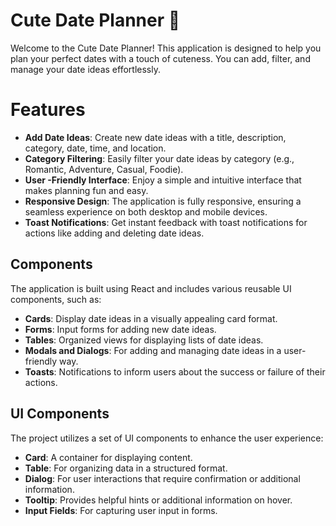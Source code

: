 # Cute Date Planner 💖

Welcome to the Cute Date Planner! This application is designed to help you plan your perfect dates with a touch of cuteness. You can add, filter, and manage your date ideas effortlessly.

# Features

- **Add Date Ideas**: Create new date ideas with a title, description, category, date, time, and location.
- **Category Filtering**: Easily filter your date ideas by category (e.g., Romantic, Adventure, Casual, Foodie).
- **User -Friendly Interface**: Enjoy a simple and intuitive interface that makes planning fun and easy.
- **Responsive Design**: The application is fully responsive, ensuring a seamless experience on both desktop and mobile devices.
- **Toast Notifications**: Get instant feedback with toast notifications for actions like adding and deleting date ideas.

## Components

The application is built using React and includes various reusable UI components, such as:

- **Cards**: Display date ideas in a visually appealing card format.
- **Forms**: Input forms for adding new date ideas.
- **Tables**: Organized views for displaying lists of date ideas.
- **Modals and Dialogs**: For adding and managing date ideas in a user-friendly way.
- **Toasts**: Notifications to inform users about the success or failure of their actions.

## UI Components

The project utilizes a set of UI components to enhance the user experience:

- **Card**: A container for displaying content.
- **Table**: For organizing data in a structured format.
- **Dialog**: For user interactions that require confirmation or additional information.
- **Tooltip**: Provides helpful hints or additional information on hover.
- **Input Fields**: For capturing user input in forms.
